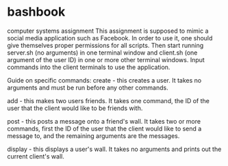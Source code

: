 # bashbook
computer systems assignment
This assignment is supposed to mimic a social media application such as Facebook. In order to use it, one should give themselves proper permissions for all scripts. 
Then start running server.sh (no arguments) in one terminal window and client.sh (one argument of the user ID) in one or more other terminal windows. Input commands into the client terminals to use the application.

Guide on specific commands:
create - this creates a user. It takes no arguments and must be run before any other commands.

add - this makes two users friends. It takes one command, the ID of the user that the client would like to be friends with.

post - this posts a message onto a friend's wall. It takes two or more commands, first the ID of the user that the client would like to send a message to, and the remaining arguments are the messages.

display - this displays a user's wall. It takes no arguments and prints out the current client's wall.
